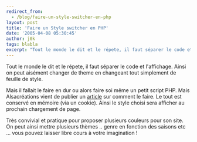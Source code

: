 ```yaml
---
redirect_from:
  - /blog/faire-un-style-switcher-en-php
layout: post
title: 'Faire un Style switcher en PHP'
date: '2005-04-08 05:30:45'
author: j0k
tags: blabla
excerpt: "Tout le monde le dit et le répete, il faut séparer le code et l'affichage.   Ainsi on peut aisément changer de theme en changeant tout simplement de feuille de style.  \n  \nMais il fallait le faire en dur ou alors faire soi même un petit script PHP. Mais Alsacréations vient de publier un      …"
---
```


Tout le monde le dit et le répete, il faut séparer le code et l'affichage.   Ainsi on peut aisément changer de theme en changeant tout simplement de feuille de style.

Mais il fallait le faire en dur ou alors faire soi même un petit script PHP. Mais Alsacréations vient de publier un [article](http://css.alsacreations.com/Tutoriels-PHP/style-switcher-php) sur comment le faire.   Le tout est conservé en mémoire (via un cookie). Ainsi le style choisi sera afficher au prochain chargement de page.

Très convivial et pratique pour proposer plusieurs couleurs pour son site. On peut ainsi mettre plusieurs thèmes .. genre en fonction des saisons etc ... vous pouvez laisser libre cours à votre imagination !

